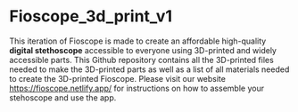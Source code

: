 # Fioscope_3d_print_v1
This iteration of Fioscope is made to create an affordable high-quality <b>digital stethoscope</b> accessible to everyone using 3D-printed and widely accessible parts.
This Github repository contains all the 3D-printed files needed to make the 3D-printed parts as well as a list of all materials needed to create the 3D-printed Fioscope. Please visit our website https://fioscope.netlify.app/ for instructions on how to assemble your stehoscope and use the app.
